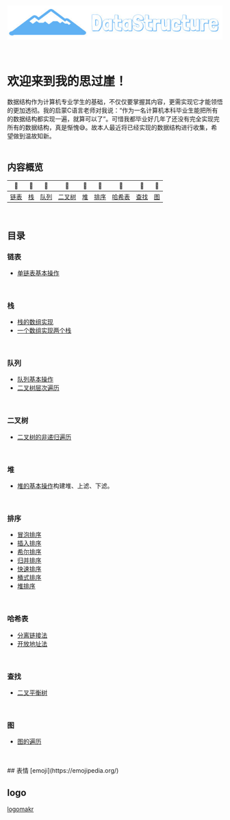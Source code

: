 <div align="center">
    <br>
    <br>
    <br>
    <img src="pics/logo.jpg" width="550px">
    <br>
    <br>
    <br>
</div>

# 欢迎来到我的思过崖！

数据结构作为计算机专业学生的基础，不仅仅要掌握其内容，更需实现它才能领悟的更加透彻。我的启蒙C语言老师对我说：“作为一名计算机本科毕业生能把所有的数据结构都实现一遍，就算可以了”。可惜我都毕业好几年了还没有完全实现完所有的数据结构，真是惭愧:sweat_smile:。故本人最近将已经实现的数据结构进行收集，希望做到温故知新。
<br>
<br>

## 内容概览

| :grapes: | :melon: | :watermelon: | :tangerine: | :lemon: | :banana: | :pineapple: | :apple: | :strawberry: |
| :--------: | :---------: | :---------: | :---------: | :---------:| :---------: | :-------: | :-------:| :------:|
| [链表](#链表-pencil2) | [栈](#栈-computer) | [队列](#队列-cloud) | [二叉树](#二叉树-couple) | [堆](#堆-floppy_disk) | [排序](#排序-coffee) | [哈希表](#哈希表-bulb)| [查找](#查找-hammer) | [图](#图-speak_no_evil) |
<br>

## 目录

### 链表

- [单链表基本操作]()
<br>

### 栈

- [栈的数组实现]()
- [一个数组实现两个栈]()
<br>

### 队列

- [队列基本操作]()
- [二叉树层次遍历]()
<br>

### 二叉树

- [二叉树的非递归遍历]()
<br>

### 堆

- [堆的基本操作]()构建堆、上滤、下滤。
<br>

### 排序

- [冒泡排序]()
- [插入排序]()
- [希尔排序]()
- [归并排序]()
- [快速排序]()
- [桶式排序]()
- [堆排序]()
<br>

### 哈希表

- [分离链接法]()
- [开放地址法]()
<br>

### 查找

- [二叉平衡树]()
<br>

### 图

- [图的遍历]()
<br>

<br>
## 表情
[emoji](https://emojipedia.org/)
<br>

## logo
[logomakr](https://logomakr.com/)
